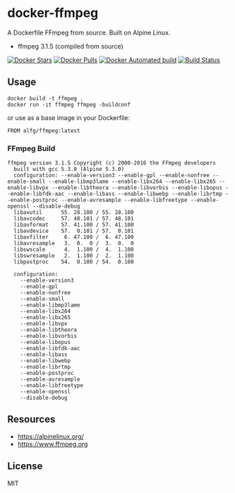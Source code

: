 # docker-ffmpeg
A Dockerfile FFmpeg from source. Built on Alpine Linux.

* ffmpeg 3.1.5 (compiled from source)

[![Docker Stars](https://img.shields.io/docker/stars/alfg/ffmpeg.svg)]()
[![Docker Pulls](https://img.shields.io/docker/pulls/alfg/ffmpeg.svg)]()
[![Docker Automated build](https://img.shields.io/docker/automated/alfg/ffmpeg.svg)]()
[![Build Status](https://travis-ci.org/alfg/docker-ffmpeg.svg?branch=master)](https://travis-ci.org/alfg/docker-ffmpeg)

## Usage
```
docker build -t ffmpeg .
docker run -it ffmpeg ffmpeg -buildconf
```

or use as a base image in your Dockerfile:
```
FROM alfg/ffmpeg:latest
```

### FFmpeg Build
```
ffmpeg version 3.1.5 Copyright (c) 2000-2016 the FFmpeg developers
  built with gcc 5.3.0 (Alpine 5.3.0)
  configuration: --enable-version3 --enable-gpl --enable-nonfree --enable-small --enable-libmp3lame --enable-libx264 --enable-libx265 --enable-libvpx --enable-libtheora --enable-libvorbis --enable-libopus --enable-libfdk-aac --enable-libass --enable-libwebp --enable-librtmp --enable-postproc --enable-avresample --enable-libfreetype --enable-openssl --disable-debug
  libavutil      55. 28.100 / 55. 28.100
  libavcodec     57. 48.101 / 57. 48.101
  libavformat    57. 41.100 / 57. 41.100
  libavdevice    57.  0.101 / 57.  0.101
  libavfilter     6. 47.100 /  6. 47.100
  libavresample   3.  0.  0 /  3.  0.  0
  libswscale      4.  1.100 /  4.  1.100
  libswresample   2.  1.100 /  2.  1.100
  libpostproc    54.  0.100 / 54.  0.100

  configuration:
    --enable-version3
    --enable-gpl
    --enable-nonfree
    --enable-small
    --enable-libmp3lame
    --enable-libx264
    --enable-libx265
    --enable-libvpx
    --enable-libtheora
    --enable-libvorbis
    --enable-libopus
    --enable-libfdk-aac
    --enable-libass
    --enable-libwebp
    --enable-librtmp
    --enable-postproc
    --enable-avresample
    --enable-libfreetype
    --enable-openssl
    --disable-debug
```

## Resources
* https://alpinelinux.org/
* https://www.ffmpeg.org

## License
MIT
